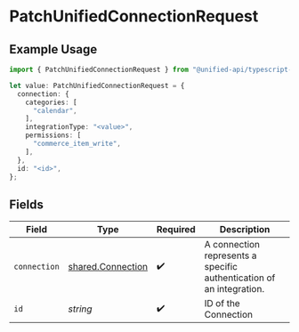 # PatchUnifiedConnectionRequest

## Example Usage

```typescript
import { PatchUnifiedConnectionRequest } from "@unified-api/typescript-sdk/sdk/models/operations";

let value: PatchUnifiedConnectionRequest = {
  connection: {
    categories: [
      "calendar",
    ],
    integrationType: "<value>",
    permissions: [
      "commerce_item_write",
    ],
  },
  id: "<id>",
};
```

## Fields

| Field                                                                | Type                                                                 | Required                                                             | Description                                                          |
| -------------------------------------------------------------------- | -------------------------------------------------------------------- | -------------------------------------------------------------------- | -------------------------------------------------------------------- |
| `connection`                                                         | [shared.Connection](../../../sdk/models/shared/connection.md)        | :heavy_check_mark:                                                   | A connection represents a specific authentication of an integration. |
| `id`                                                                 | *string*                                                             | :heavy_check_mark:                                                   | ID of the Connection                                                 |